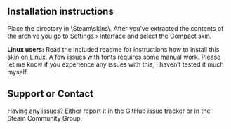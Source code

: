 <h2>Installation instructions</h2>
Place the directory in \Steam\skins\. After you’ve extracted the contents of the archive you go to <italic>Settings</italic> › <italic>Interface</italic> and select the Compact skin.

<strong>Linux users:</strong> Read the included readme for instructions how to install this skin on Linux. A few issues with fonts requires some manual work. Please let me know if you experience any issues with this, I haven’t tested it much myself.

<h2>Support or Contact</h2>
Having any issues? Either report it in the GitHub issue tracker or in the Steam Community Group.
